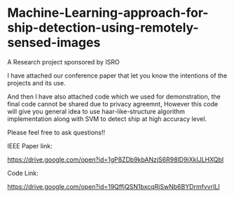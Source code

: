 # Machine-Learning-approach-for-ship-detection-using-remotely-sensed-images
A Research project sponsored by ISRO

I have attached our conference paper that let you know the intentions of the projects and its use.

And then I have also attached code which we used for demonstration, the final code cannot be shared due to privacy agreemnt, However this code will give you general idea to use haar-like-structure algorithm implementation along with SVM to detect ship at high accuracy level.

Please feel free to ask questions!!


IEEE Paper link:

https://drive.google.com/open?id=1gP8ZDb9kbANzjS6R98lD9iXkIJLHXQbI

Code Link:

https://drive.google.com/open?id=19QffjQSN1bxcqRjSwNb6BYDrmfvvrILI

